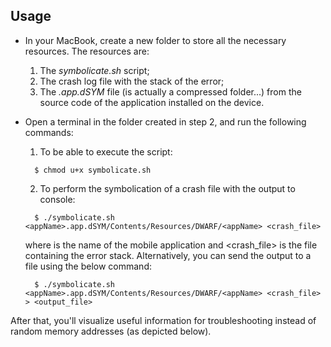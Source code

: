 ## Usage ##

* In your MacBook, create a new folder to store all the necessary resources. The resources are:
  1. The _symbolicate.sh_ script;
  2. The crash log file with the stack of the error;
  3. The _.app.dSYM_ file (is actually a compressed folder...) from the source code of the application installed on the device.
* Open a terminal in the folder created in step 2, and run the following commands:
  1. To be able to execute the script:
  ```
    $ chmod u+x symbolicate.sh
  ```
  
  2. To perform the symbolication of a crash file with the output to console:
  ```
    $ ./symbolicate.sh <appName>.app.dSYM/Contents/Resources/DWARF/<appName> <crash_file>
  ```
  
  where <appName> is the name of the mobile application and <crash_file> is the file containing the error stack.
  Alternatively, you can send the output to a file using the below command:
  ```
    $ ./symbolicate.sh <appName>.app.dSYM/Contents/Resources/DWARF/<appName> <crash_file> > <output_file>
  ```

After that, you'll visualize useful information for troubleshooting instead of random memory addresses (as depicted below).

